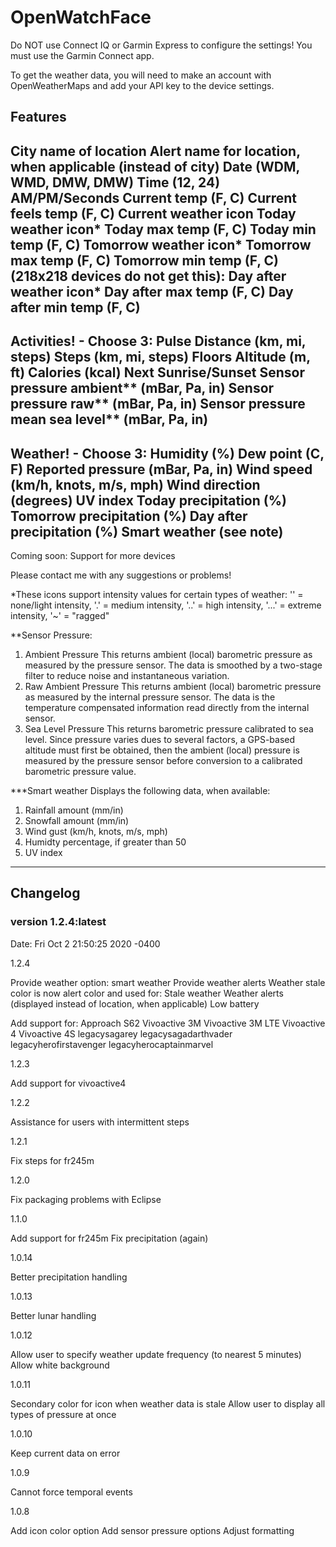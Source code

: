 # OpenWatchFace

Do NOT use Connect IQ or Garmin Express to configure the settings! You must use the Garmin Connect app.

To get the weather data, you will need to make an account with OpenWeatherMaps and add your API key to the device settings.

## Features

City name of location
Alert name for location, when applicable (instead of city)
Date (WDM, WMD, DMW, DMW)
Time (12, 24)
AM/PM/Seconds
Current temp (F, C)
Current feels temp (F, C)
Current weather icon
Today weather icon*
Today max temp (F, C)
Today min temp (F, C)
Tomorrow weather icon*
Tomorrow max temp (F, C)
Tomorrow min temp (F, C)
(218x218 devices do not get this):
Day after weather icon*
Day after max temp (F, C)
Day after min temp (F, C)
--------------------------------------------------
Activities! - Choose 3:
Pulse
Distance (km, mi, steps)
Steps (km, mi, steps)
Floors
Altitude (m, ft)
Calories (kcal)
Next Sunrise/Sunset
Sensor pressure ambient** (mBar, Pa, in)
Sensor pressure raw** (mBar, Pa, in)
Sensor pressure mean sea level** (mBar, Pa, in)
--------------------------------------------------
Weather! - Choose 3:
Humidity (%)
Dew point (C, F)
Reported pressure (mBar, Pa, in)
Wind speed (km/h, knots, m/s, mph)
Wind direction (degrees)
UV index
Today precipitation (%)
Tomorrow precipitation (%)
Day after precipitation (%)
Smart weather (see note)
--------------------------------------------------
Coming soon:
Support for more devices

Please contact me with any suggestions or problems!


*These icons support intensity values for certain types of weather:
'' = none/light intensity, '.' = medium intensity, '..' = high intensity, '...' = extreme intensity, '~' = "ragged"

**Sensor Pressure:
1. Ambient Pressure
This returns ambient (local) barometric pressure as measured by the pressure sensor. The data is smoothed by a two-stage filter to reduce noise and instantaneous variation.
2. Raw Ambient Pressure
This returns ambient (local) barometric pressure as measured by the internal pressure sensor. The data is the temperature compensated information read directly from the internal sensor.
3. Sea Level Pressure
This returns barometric pressure calibrated to sea level. Since pressure varies dues to several factors, a GPS-based altitude must first be obtained, then the ambient (local) pressure is measured by the pressure sensor before conversion to a calibrated barometric pressure value.

***Smart weather
Displays the following data, when available:
1. Rainfall amount (mm/in)
2. Snowfall amount (mm/in)
3. Wind gust (km/h, knots, m/s, mph)
4. Humidty percentage, if greater than 50
5. UV index

--------------------------------------------------
## Changelog
### version 1.2.4:latest
Date:   Fri Oct 2 21:50:25 2020 -0400

1.2.4

Provide weather option: smart weather
Provide weather alerts
Weather stale color is now alert color and used for:
        Stale weather
        Weather alerts (displayed instead of location, when applicable)
        Low battery

Add support for:
Approach S62
Vivoactive 3M
Vivoactive 3M LTE
Vivoactive 4
Vivoactive 4S
legacysagarey
legacysagadarthvader
legacyherofirstavenger
legacyherocaptainmarvel

1.2.3

Add support for vivoactive4

1.2.2

Assistance for users with intermittent steps

1.2.1

Fix steps for fr245m

1.2.0

Fix packaging problems with Eclipse

1.1.0

Add support for fr245m
Fix precipitation (again)

1.0.14

Better precipitation handling

1.0.13

Better lunar handling

1.0.12

Allow user to specify weather update frequency (to nearest 5 minutes)
Allow white background

1.0.11

Secondary color for icon when weather data is stale
Allow user to display all types of pressure at once

1.0.10

Keep current data on error

1.0.9

Cannot force temporal events

1.0.8

Add icon color option
Add sensor pressure options
Adjust formatting


